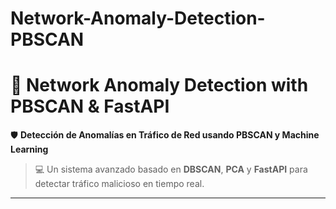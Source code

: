 # Network-Anomaly-Detection-PBSCAN
# 🚀 Network Anomaly Detection with PBSCAN & FastAPI  
🛡️ **Detección de Anomalías en Tráfico de Red usando PBSCAN y Machine Learning**  

> 💻 Un sistema avanzado basado en **DBSCAN**, **PCA** y **FastAPI** para detectar tráfico malicioso en tiempo real.  

---